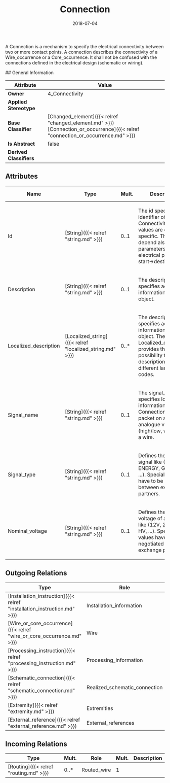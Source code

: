 ﻿---
title: Connection
toc: false
type: specs
date: "2018-07-04"
draft: false
specification: KBL
version: 2.5
documentType: "Recommendation"
elementType: Class
classes:
  - Connection
menu_name: kbl-2.5
---
<p> A Connection is a mechanism to specify the electrical connectivity between two or more contact points. A connection describes the connectivity of a Wire_occurrence or a Core_occurrence. It shall not be confused with the connections defined in the electrical design (schematic or wiring).       </p>
## General Information

| Attribute               | Value |
|-------------------------|-------|
| **Owner**               | 4_Connectivity |
| **Applied Stereotype**  |   |
| **Base Classifier**     | [Changed_element]({{< relref "changed_element.md" >}})<br/> [Connection_or_occurrence]({{< relref "connection_or_occurrence.md" >}})<br/>  |
| **Is Abstract**         | false |
| **Derived Classifiers** |   |

## Attributes
|  Name  |  Type  |  Mult.  |  Description  |  Owning Classifier  |
|--------|--------|---------|---------------|--------------|
|Id | [String]({{< relref "string.md" >}}) | 0..1 | <p>The id specifies the identifier of the Connectivity. The values are company specific. They can depend also on wire parameters. Example:  electrical potential, start->destination</p> | [Connection]({{< relref "connection.md" >}}) |
|Description | [String]({{< relref "string.md" >}}) | 0..1 | <p>The description specifies additional information about the object.</p> | [Connection]({{< relref "connection.md" >}}) |
|Localized_description | [Localized_string]({{< relref "localized_string.md" >}}) | 0..* | <p> The description specifies additional information about the object. The Localized_description provides the possibility to define descriptions for different language codes.       </p> | [Connection]({{< relref "connection.md" >}}) |
|Signal_name | [String]({{< relref "string.md" >}}) | 0..1 | <p> The signal_name specifies logical information on a Connection. Example: packet on a bus, analogue voltage (high/low, waved) on a wire.      </p> | [Connection]({{< relref "connection.md" >}}) |
|Signal_type | [String]({{< relref "string.md" >}}) | 0..1 | <p> Defines the type of a signal like (BUS, ENERGY, GROUND, ...). Special values have to be negotiated between exchange partners.      </p> | [Connection]({{< relref "connection.md" >}}) |
|Nominal_voltage | [String]({{< relref "string.md" >}}) | 0..1 | <p> Defines the nominal voltage of a signal like (12V, 24V, 48V, HV, ...). Special values have to be negotiated between exchange partners.      </p> | [Connection]({{< relref "connection.md" >}}) |

## Outgoing Relations
|    Type  |   Role   |   Mult.   |   Mult.   |   Description   |
|----------|----------|-----------|-----------|-----------------|
| [Installation_instruction]({{< relref "installation_instruction.md" >}}) | Installation_information | 0..* | 1 |  |
| [Wire_or_core_occurrence]({{< relref "wire_or_core_occurrence.md" >}}) | Wire | 1 | 0..1 |  |
| [Processing_instruction]({{< relref "processing_instruction.md" >}}) | Processing_information | 0..* | 1 |  |
| [Schematic_connection]({{< relref "schematic_connection.md" >}}) | Realized_schematic_connection | 0..1 | 0..* |  |
| [Extremity]({{< relref "extremity.md" >}}) | Extremities | 2..* | 1 |  |
| [External_reference]({{< relref "external_reference.md" >}}) | External_references | 0..* | 0..* |  |
##  Incoming Relations
|    Type  |   Mult.  |   Role    |   Mult.   |   Description  |
|----------|----------|-----------|-----------|----------------|
| [Routing]({{< relref "routing.md" >}}) | 0..* | Routed_wire | 1 |  |
